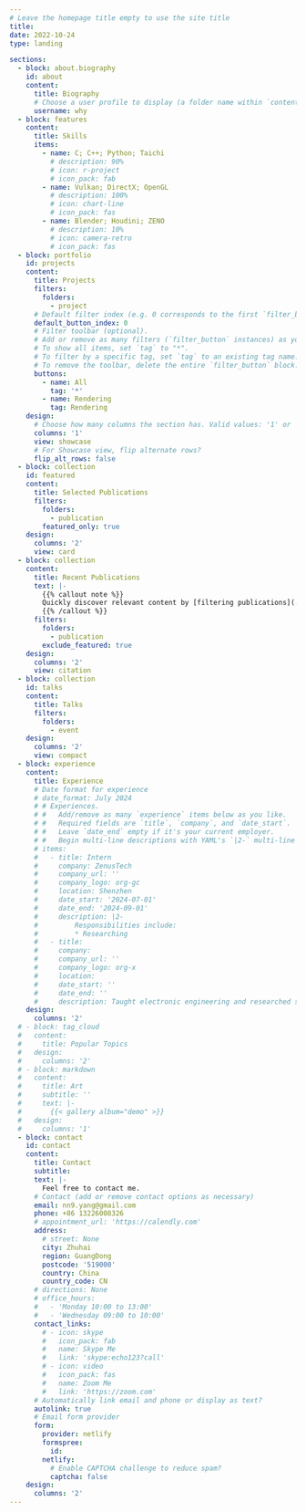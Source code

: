 ```yaml
---
# Leave the homepage title empty to use the site title
title:
date: 2022-10-24
type: landing

sections:
  - block: about.biography
    id: about
    content:
      title: Biography
      # Choose a user profile to display (a folder name within `content/authors/`)
      username: why 
  - block: features
    content:
      title: Skills
      items:
        - name: C; C++; Python; Taichi
          # description: 90%
          # icon: r-project
          # icon_pack: fab
        - name: Vulkan; DirectX; OpenGL
          # description: 100%
          # icon: chart-line
          # icon_pack: fas
        - name: Blender; Houdini; ZENO
          # description: 10%
          # icon: camera-retro
          # icon_pack: fas
  - block: portfolio
    id: projects
    content:
      title: Projects
      filters:
        folders:
          - project
      # Default filter index (e.g. 0 corresponds to the first `filter_button` instance below).
      default_button_index: 0
      # Filter toolbar (optional).
      # Add or remove as many filters (`filter_button` instances) as you like.
      # To show all items, set `tag` to "*".
      # To filter by a specific tag, set `tag` to an existing tag name.
      # To remove the toolbar, delete the entire `filter_button` block.
      buttons:
        - name: All
          tag: '*'
        - name: Rendering 
          tag: Rendering
    design:
      # Choose how many columns the section has. Valid values: '1' or '2'.
      columns: '1'
      view: showcase
      # For Showcase view, flip alternate rows?
      flip_alt_rows: false
  - block: collection
    id: featured
    content:
      title: Selected Publications
      filters:
        folders:
          - publication
        featured_only: true
    design:
      columns: '2'
      view: card
  - block: collection
    content:
      title: Recent Publications
      text: |-
        {{% callout note %}}
        Quickly discover relevant content by [filtering publications](./publication/).
        {{% /callout %}}
      filters:
        folders:
          - publication
        exclude_featured: true
    design:
      columns: '2'
      view: citation
  - block: collection
    id: talks
    content:
      title: Talks
      filters:
        folders:
          - event
    design:
      columns: '2'
      view: compact
  - block: experience
    content:
      title: Experience
      # Date format for experience
      # date_format: July 2024
      # # Experiences.
      # #   Add/remove as many `experience` items below as you like.
      # #   Required fields are `title`, `company`, and `date_start`.
      # #   Leave `date_end` empty if it's your current employer.
      # #   Begin multi-line descriptions with YAML's `|2-` multi-line prefix.
      # items:
      #   - title: Intern
      #     company: ZenusTech
      #     company_url: ''
      #     company_logo: org-gc
      #     location: Shenzhen
      #     date_start: '2024-07-01'
      #     date_end: '2024-09-01'
      #     description: |2-
      #         Responsibilities include:
      #         * Researching
      #   - title: 
      #     company: 
      #     company_url: ''
      #     company_logo: org-x
      #     location: 
      #     date_start: ''
      #     date_end: ''
      #     description: Taught electronic engineering and researched semiconductor physics.
    design:
      columns: '2'
  # - block: tag_cloud
  #   content:
  #     title: Popular Topics
  #   design:
  #     columns: '2'
  # - block: markdown
  #   content:
  #     title: Art 
  #     subtitle: ''
  #     text: |-
  #       {{< gallery album="demo" >}}
  #   design:
  #     columns: '1'
  - block: contact
    id: contact
    content:
      title: Contact
      subtitle:
      text: |-
        Feel free to contact me. 
      # Contact (add or remove contact options as necessary)
      email: nn9.yang@gmail.com
      phone: +86 13226008326
      # appointment_url: 'https://calendly.com'
      address:
        # street: None
        city: Zhuhai
        region: GuangDong
        postcode: '519000'
        country: China
        country_code: CN
      # directions: None
      # office_hours:
      #   - 'Monday 10:00 to 13:00'
      #   - 'Wednesday 09:00 to 10:00'
      contact_links:
        # - icon: skype
        #   icon_pack: fab
        #   name: Skype Me
        #   link: 'skype:echo123?call'
        # - icon: video
        #   icon_pack: fas
        #   name: Zoom Me
        #   link: 'https://zoom.com'
      # Automatically link email and phone or display as text?
      autolink: true
      # Email form provider
      form:
        provider: netlify
        formspree:
          id:
        netlify:
          # Enable CAPTCHA challenge to reduce spam?
          captcha: false
    design:
      columns: '2'
---
```

